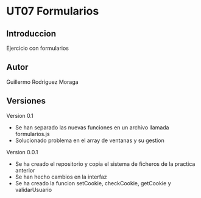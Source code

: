 # UT07 Formularios

## Introduccion

Ejercicio con formularios

## Autor

Guillermo Rodríguez Moraga

## Versiones

Version 0.1
- Se han separado las nuevas funciones en un archivo llamada formularios.js
- Solucionado problema en el array de ventanas y su gestion

Version 0.0.1
- Se ha creado el repositorio y copia el sistema de ficheros de la practica anterior
- Se han hecho cambios en la interfaz
- Se ha creado la funcion setCookie, checkCookie, getCookie y validarUsuario
